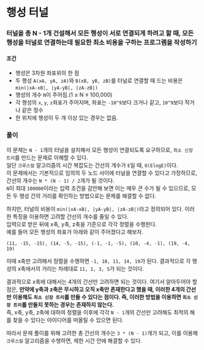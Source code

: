 # 행성 터널
### 터널을 총 N - 1개 건설해서 모든 행성이 서로 연결되게 하려고 할 때, 모든 행성을 터널로 연결하는데 필요한 최소 비용을 구하는 프로그램을 작성하기
#### 조건
- 행성은 3차원 좌표위의 한 점
- 두 행성 ```A(xA, yA, zA)```와 ```B(xB, yB, zB)```를 터널로 연결할 때 드는 비용은 ```min(|xA-xB|, |yA-yB|, |zA-zB|)```
- 행성의 개수 ```N```이 주어짐.(1 ≤ N ≤ 100,000)
- 각 행성의 ```x```, ```y```, ```z```좌표가 주어지며, 좌표는 ```-10^9```보다 크거나 같고, ```10^9```보다 작거나 같은 정수
- 한 위치에 행성이 두 개 이상 있는 경우는 없음.
### 풀이
이 문제는 ```N - 1```개의 터널을 설치해서 모든 행성이 연결되도록 요구하므로, ```최소 신장 트리```를 만드는 문제로 이해할 수 있다.  
일단 ```크루스칼``` 알고리즘의 시간 복잡도는 간선의 개수가 ```E```일 때, ```O(ElogE)```이다.  
이 문제에서는 기본적으로 임의의 두 노드 사이에 터널을 연결할 수 있다고 가정하므로, 간선의 개수는 ```N * (N - 1) / 2```개가 될 것이다.  
```N```이 최대 ```100000```이라는 입력 조건을 감안해 보면 이는 매우 큰 수가 될 수 있으므로, 모든 두 행성 간의 거리를 확인하는 방법으로는 문제를 해결할 수 없다.  

하지만, 터널의 비용이 ```min(|xA-xB|, |yA-yB|, |zA-zB|)```라고 정의되어 있다. 이러한 특징을 이용하면 고려할 간선의 개수를 줄일 수 있다.  
입력으로 받은 뒤에 x축, y축, z축을 기준으로 각각 정렬을 수행한다.  
예를 들어 모든 행성의 좌표가 아래와 같이 주어졌다고 해보자.  
```
(11, -15, -15), (14, -5, -15), (-1, -1, -5), (10, -4, -1), (19, -4, 19)
```
이때 x축만 고려해서 정렬을 수행하면 ```-1, 10, 11, 14, 19```가 된다. 결과적으로 각 행성의 x축에서의 거리는 차례대로 ```11, 1, 3, 5```가 되는 것이다.  

결과적으로 x축에 대해서는 4개의 간선만 고려하면 되는 것이다. 여기서 알아두어야 할 점은, **만약에 y축과 z축은 무시하고 오직 x축만 존재한다고 했을 때, 이러한 4개의 간선만 이용해도 ```최소 신장 트리```를 만들 수 있다는 점이다. 즉, 이러한 방법을 이용하면 ```최소 신장 트리```를 만들지 못하는 경우는 존재하지 않는다.**  
즉, x축, y축, z축에 대하여 정렬을 이후에 각각 ```N - 1```개의 간선만 고려해도 최적의 해를 찾을 수 있다는 아이디어를 떠올릴 수 있으면 된다.  

따라서 문제 풀이를 위해 고려한 총 간선의 개수는 ```3 * (N - 1)```개가 되고, 이를 이용해 ```크루스칼``` 알고리즘을 수행하면, 제한 시간 안에 해결할 수 있다.
